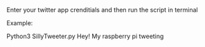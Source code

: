 Enter your twitter app crenditials and then run the script in terminal

Example:

Python3 SillyTweeter.py Hey! My raspberry pi tweeting 